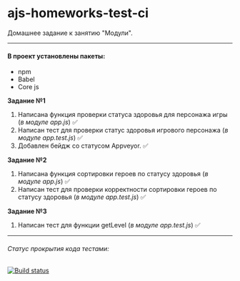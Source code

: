 # ajs-homeworks-test-ci

Домашнее задание к занятию "Модули".

***

#### В проект установлены пакеты:

+ npm
+ Babel
+ Core js

**Задание №1**

1. Написана функция проверки статуса здоровья для персонажа игры (*в модуле app.js*) ✅
2. Написан тест для проверки статус здоровья игрового персонажа (*в модуле app.test.js*) ✅
3. Добавлен бейдж со статусом Appveyor. ✅

**Задание №2**
1. Написана функция сортировки героев по статусу здоровья (*в модуле app.js*) ✅
2. Написан тест для проверки корректности сортировки героев по статусу здоровья (*в модуле app.test.js*) ✅

**Задание №3**
1. Написан тест для функции getLevel (*в модуле app.test.js*) ✅
   
***

###### Статус прокрытия кода тестами:
[![Build status](https://ci.appveyor.com/api/projects/status/mlkf7fonkcnb3egi?svg=true)](https://ci.appveyor.com/project/Nikolay87-ru/ajs-homeworks-test-ci)
